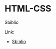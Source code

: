 # HTML-CSS
<p>Sbiblio</p>
<p>Link:</p>
<ul>
    <li><a href="https://clebertonpg.github.io/HTML-CSS/desafios/006/siteAndroid.html" target="_blank">Sbiblio</a></li>
</ul>